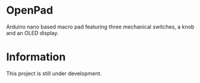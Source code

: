# OpenPad
Arduino nano based macro pad featuring three mechanical switches, a knob and an OLED display.
# Information
This project is still under development. 
